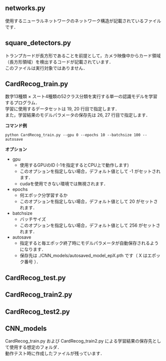 ## networks.py

使用するニューラルネットワークのネットワーク構造が記載されているファイルです．

## square_detectors.py

トランプカードが長方形であることを前提として，カメラ映像中からカード領域（長方形領域）を検出するコードが記載されています．  
このファイルは実行対象ではありません．

## CardRecog_train.py

数字13種類 × スート4種類の52クラス分類を実行する単一の認識モデルを学習するプログラム．  
学習に使用するデータセットは 19, 20 行目で指定します．  
また，学習結果のモデルパラメータの保存先は 26, 27 行目で指定します．

**コマンド例**
```
python CardRecog_train.py --gpu 0 --epochs 10 --batchsize 100 --autosave
```
**オプション**
- gpu
  - 使用するGPUのID (-1を指定するとCPU上で動作します)
  - このオプションを指定しない場合，デフォルト値として -1 がセットされます．
  - cudaを使用できない環境では無視されます．
- epochs
  - 何エポック分学習するか
  - このオプションを指定しない場合，デフォルト値として 20 がセットされます．
- batchsize
  - バッチサイズ
  - このオプションを指定しない場合，デフォルト値として 256 がセットされます．
- autosave
  - 指定すると毎エポック終了時にモデルパラメータが自動保存されるようになります．
  - 保存先は ./CNN_models/autosaved_model_epX.pth です（ X はエポック番号 ）．

## CardRecog_test.py

## CardRecog_train2.py

## CardRecog_test2.py

## CNN_models

CardRecog_train.py および CardRecog_train2.py による学習結果の保存先として使用する想定のフォルダ．  
動作テスト時に作成したファイルが残っています．
